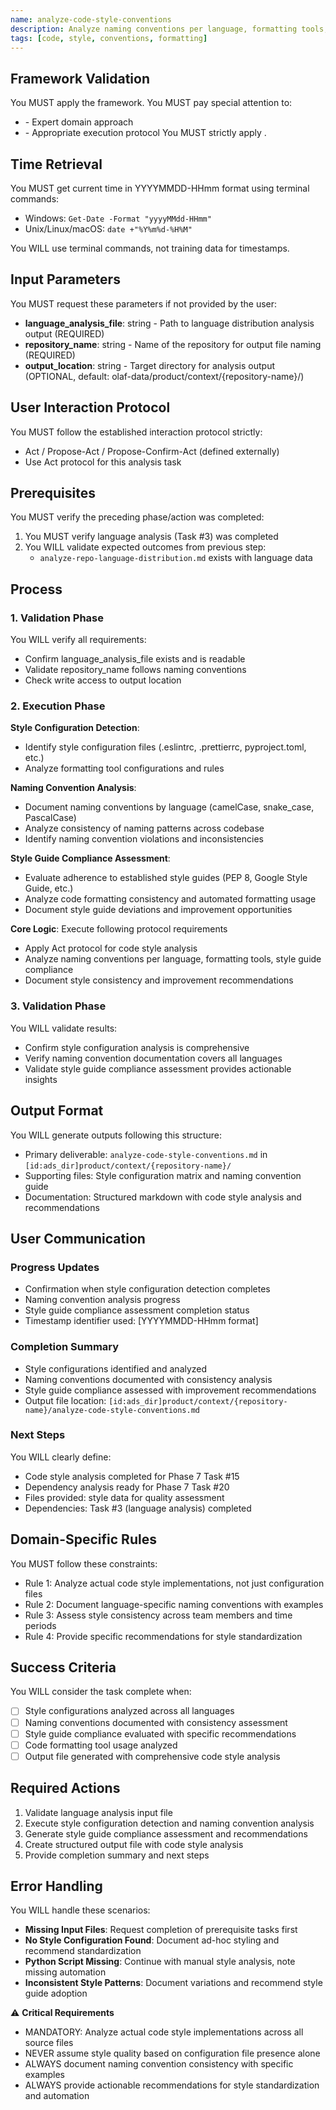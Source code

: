 ```yaml
---
name: analyze-code-style-conventions
description: Analyze naming conventions per language, formatting tools, and style guide compliance
tags: [code, style, conventions, formatting]
---
```


## Framework Validation
You MUST apply the <olaf-work-instructions> framework.
You MUST pay special attention to:
- <olaf-general-role-and-behavior> - Expert domain approach
- <olaf-interaction-protocols> - Appropriate execution protocol
You MUST strictly apply <olaf-framework-validation>.

## Time Retrieval
You MUST get current time in YYYYMMDD-HHmm format using terminal commands:
- Windows: `Get-Date -Format "yyyyMMdd-HHmm"`
- Unix/Linux/macOS: `date +"%Y%m%d-%H%M"`

You WILL use terminal commands, not training data for timestamps.

## Input Parameters
You MUST request these parameters if not provided by the user:
- **language_analysis_file**: string - Path to language distribution analysis output (REQUIRED)
- **repository_name**: string - Name of the repository for output file naming (REQUIRED)
- **output_location**: string - Target directory for analysis output (OPTIONAL, default: olaf-data/product/context/{repository-name}/)

## User Interaction Protocol
You MUST follow the established interaction protocol strictly:
- Act / Propose-Act / Propose-Confirm-Act (defined externally)
- Use Act protocol for this analysis task

## Prerequisites
You MUST verify the preceding phase/action was completed:
1. You MUST verify language analysis (Task #3) was completed
2. You WILL validate expected outcomes from previous step:
   - `analyze-repo-language-distribution.md` exists with language data

## Process

### 1. Validation Phase
You WILL verify all requirements:
- Confirm language_analysis_file exists and is readable
- Validate repository_name follows naming conventions
- Check write access to output location

### 2. Execution Phase

**Style Configuration Detection**:
- Identify style configuration files (.eslintrc, .prettierrc, pyproject.toml, etc.)
- Analyze formatting tool configurations and rules

**Naming Convention Analysis**:
- Document naming conventions by language (camelCase, snake_case, PascalCase)
- Analyze consistency of naming patterns across codebase
- Identify naming convention violations and inconsistencies

**Style Guide Compliance Assessment**:
- Evaluate adherence to established style guides (PEP 8, Google Style Guide, etc.)
- Analyze code formatting consistency and automated formatting usage
- Document style guide deviations and improvement opportunities

**Core Logic**: Execute following protocol requirements
- Apply Act protocol for code style analysis
- Analyze naming conventions per language, formatting tools, style guide compliance
- Document style consistency and improvement recommendations

### 3. Validation Phase
You WILL validate results:
- Confirm style configuration analysis is comprehensive
- Verify naming convention documentation covers all languages
- Validate style guide compliance assessment provides actionable insights

## Output Format
You WILL generate outputs following this structure:
- Primary deliverable: `analyze-code-style-conventions.md` in `[id:ads_dir]product/context/{repository-name}/`
- Supporting files: Style configuration matrix and naming convention guide
- Documentation: Structured markdown with code style analysis and recommendations

## User Communication

### Progress Updates
- Confirmation when style configuration detection completes
- Naming convention analysis progress
- Style guide compliance assessment completion status
- Timestamp identifier used: [YYYYMMDD-HHmm format]

### Completion Summary
- Style configurations identified and analyzed
- Naming conventions documented with consistency analysis
- Style guide compliance assessed with improvement recommendations
- Output file location: `[id:ads_dir]product/context/{repository-name}/analyze-code-style-conventions.md`

### Next Steps
You WILL clearly define:
- Code style analysis completed for Phase 7 Task #15
- Dependency analysis ready for Phase 7 Task #20
- Files provided: style data for quality assessment
- Dependencies: Task #3 (language analysis) completed

## Domain-Specific Rules
You MUST follow these constraints:
- Rule 1: Analyze actual code style implementations, not just configuration files
- Rule 2: Document language-specific naming conventions with examples
- Rule 3: Assess style consistency across team members and time periods
- Rule 4: Provide specific recommendations for style standardization

## Success Criteria
You WILL consider the task complete when:
- [ ] Style configurations analyzed across all languages
- [ ] Naming conventions documented with consistency assessment
- [ ] Style guide compliance evaluated with specific recommendations
- [ ] Code formatting tool usage analyzed
- [ ] Output file generated with comprehensive code style analysis

## Required Actions
1. Validate language analysis input file
2. Execute style configuration detection and naming convention analysis
3. Generate style guide compliance assessment and recommendations
4. Create structured output file with code style analysis
5. Provide completion summary and next steps

## Error Handling
You WILL handle these scenarios:
- **Missing Input Files**: Request completion of prerequisite tasks first
- **No Style Configuration Found**: Document ad-hoc styling and recommend standardization
- **Python Script Missing**: Continue with manual style analysis, note missing automation
- **Inconsistent Style Patterns**: Document variations and recommend style guide adoption

⚠️ **Critical Requirements**
- MANDATORY: Analyze actual code style implementations across all source files
- NEVER assume style quality based on configuration file presence alone
- ALWAYS document naming convention consistency with specific examples
- ALWAYS provide actionable recommendations for style standardization and automation
